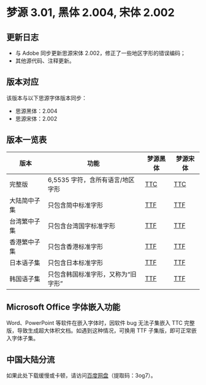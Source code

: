 # 梦源 3.01, 黑体 2.004, 宋体 2.002


## 更新日志

* 与 Adobe 同步更新思源宋体 2.002，修正了一些地区字形的错误编码；
* 其他源代码、注释更新。


## 版本对应

该版本与以下思源字体版本同步：
* 思源黑体：2.004
* 思源宋体：2.002


## 版本一览表

| 版本         | 功能                                 | 梦源黑体                                                                                                                | 梦源宋体                                                                                                                 |
|--------------|--------------------------------------|-------------------------------------------------------------------------------------------------------------------------|--------------------------------------------------------------------------------------------------------------------------|
| 完整版       | 6,5535 字符，含所有语言/地区字形     | [TTC](https://github.com/Pal3love/dream-han-cjk/releases/download/dream-3.01-sans-2.004-serif-2.002/DreamHanSans.zip)  | [TTC](https://github.com/Pal3love/dream-han-cjk/releases/download/dream-3.01-sans-2.004-serif-2.002/DreamHanSerif.zip)  |
| 大陆简中子集 | 只包含简中标准字形                   | [TTF](https://github.com/Pal3love/dream-han-cjk/releases/download/dream-3.01-sans-2.004-serif-2.002/DreamHanSansCN.zip)| [TTF](https://github.com/Pal3love/dream-han-cjk/releases/download/dream-3.01-sans-2.004-serif-2.002/DreamHanSerifCN.zip)|
| 台湾繁中子集 | 只包含台湾国字标准字形               | [TTF](https://github.com/Pal3love/dream-han-cjk/releases/download/dream-3.01-sans-2.004-serif-2.002/DreamHanSansTW.zip)| [TTF](https://github.com/Pal3love/dream-han-cjk/releases/download/dream-3.01-sans-2.004-serif-2.002/DreamHanSerifTW.zip)|
| 香港繁中子集 | 只包含香港标准字形                   | [TTF](https://github.com/Pal3love/dream-han-cjk/releases/download/dream-3.01-sans-2.004-serif-2.002/DreamHanSansHK.zip)| [TTF](https://github.com/Pal3love/dream-han-cjk/releases/download/dream-3.01-sans-2.004-serif-2.002/DreamHanSerifHK.zip)|
| 日本语子集   | 只包含日本标准字形                   | [TTF](https://github.com/Pal3love/dream-han-cjk/releases/download/dream-3.01-sans-2.004-serif-2.002/DreamHanSansJP.zip)| [TTF](https://github.com/Pal3love/dream-han-cjk/releases/download/dream-3.01-sans-2.004-serif-2.002/DreamHanSerifJP.zip)|
| 韩国语子集   | 只包含韩国标准字形，又称为“旧字形”   | [TTF](https://github.com/Pal3love/dream-han-cjk/releases/download/dream-3.01-sans-2.004-serif-2.002/DreamHanSansKR.zip)| [TTF](https://github.com/Pal3love/dream-han-cjk/releases/download/dream-3.01-sans-2.004-serif-2.002/DreamHanSerifKR.zip)|


## Microsoft Office 字体嵌入功能

Word、PowerPoint 等软件在嵌入字体时，因软件 bug 无法子集嵌入 TTC 完整版，导致生成超大体积文档。如遇到这种情况，可换用 TTF 子集版，即可正常嵌入字体子集。


## 中国大陆分流

如果此处下载缓慢或卡顿，请访问[百度网盘](https://pan.baidu.com/s/1Ecy_6hHsyHm6IBDOeZJ_4w?pwd=3og7)（提取码：3og7）。
